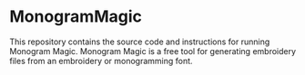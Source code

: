 # MonogramMagic

This repository contains the source code and instructions for running Monogram Magic. 
Monogram Magic is a free tool for generating embroidery files from an embroidery or 
monogramming font.

